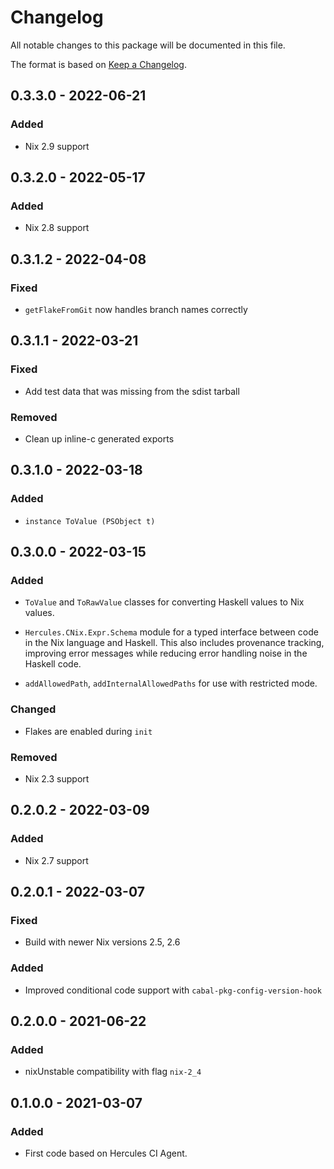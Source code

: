 
# Changelog

All notable changes to this package will be documented in this file.

The format is based on [Keep a Changelog](https://keepachangelog.com/en/1.0.0/).

## 0.3.3.0 - 2022-06-21

### Added

 - Nix 2.9 support


## 0.3.2.0 - 2022-05-17

### Added

 - Nix 2.8 support

## 0.3.1.2 - 2022-04-08

### Fixed

 - `getFlakeFromGit` now handles branch names correctly

## 0.3.1.1 - 2022-03-21

### Fixed

 - Add test data that was missing from the sdist tarball

### Removed

 - Clean up inline-c generated exports

## 0.3.1.0 - 2022-03-18

### Added

 - `instance ToValue (PSObject t)`

## 0.3.0.0 - 2022-03-15

### Added

 - `ToValue` and `ToRawValue` classes for converting Haskell values
   to Nix values.

 - `Hercules.CNix.Expr.Schema` module for a typed interface between
   code in the Nix language and Haskell. This also includes
   provenance tracking, improving error messages while reducing
   error handling noise in the Haskell code.

 - `addAllowedPath`, `addInternalAllowedPaths` for use with restricted mode.

### Changed

 - Flakes are enabled during `init`

### Removed

 - Nix 2.3 support

## 0.2.0.2 - 2022-03-09

### Added

 - Nix 2.7 support

## 0.2.0.1 - 2022-03-07

### Fixed

 - Build with newer Nix versions 2.5, 2.6

### Added

 - Improved conditional code support with `cabal-pkg-config-version-hook`

## 0.2.0.0 - 2021-06-22

### Added

 - nixUnstable compatibility with flag `nix-2_4`

## 0.1.0.0 - 2021-03-07

### Added

 - First code based on Hercules CI Agent.
